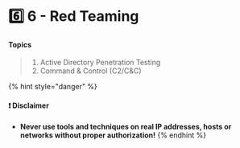 # 6️⃣ 6 - ​Red Teaming

#### Topics

> 1. Active Directory Penetration Testing
> 2. Command & Control (C2/C\&C)





{% hint style="danger" %}
#### ❗ Disclaimer

* **Never use tools and techniques on real IP addresses, hosts or networks without proper authorization!**
{% endhint %}
